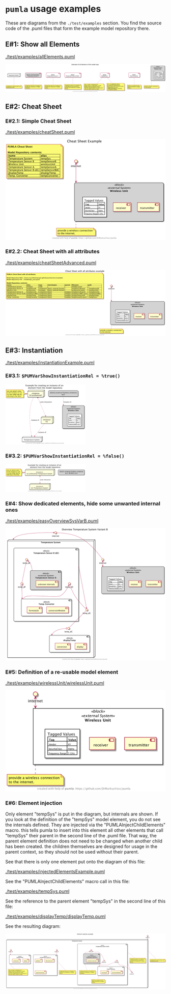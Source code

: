 # `pumla` usage examples
These are diagrams from the `./test/examples` section. You find the
source code of the .puml files that form the example model repository
there.

## E#1: Show all Elements
[./test/examples/allElements.puml](./test/examples/allElements.puml)

![](./test/examples/pics/allElements.png)

## E#2: Cheat Sheet
### E#2.1: Simple Cheat Sheet
[./test/examples/cheatSheet.puml](./test/examples/cheatSheet.puml)


![](./test/examples/pics/cheatSheet.png)

### E#2.2: Cheat Sheet with all attributes
[./test/examples/cheatSheetAdvanced.puml](./test/examples/cheatSheetAdvanced.puml)


![](./test/examples/pics/cheatSheetAdvanced.png)


## E#3: Instantiation

[./test/examples/instantiationExample.puml](./test/examples/instantiationExample.puml)

### E#3.1: `$PUMVarShowInstantiationRel = %true()`
<img src="./test/examples/pics/instantiationExample_true.png" width="50%"/>


### E#3.2: `$PUMVarShowInstantiationRel = %false()`
<img src="./test/examples/pics/instantiationExample_false.png" width="50%"/>

### E#4: Show dedicated elements, hide some unwanted internal ones
[./test/examples/easyOverviewSysVarB.puml](./test/examples/easyOverviewSysVarB.puml)

![](./test/examples/pics/easyOverviewSysVarB.png)

### E#5: Definition of a re-usable model element
[./test/examples/wirelessUnit/wirelessUnit.puml](./test/examples/wirelessUnit/wirelessUnit.puml)

![](./test/examples/pics/wirelessUnit.png)

### E#6: Element injection
Only element "tempSys" is put in the diagram, but internals are shown.
If you look at the definition of the "tempSys" model element, you do not see the internals
defined. They are injected via the "PUMLAInjectChildElements" macro. this tells
pumla to insert into this element all other elements that call "tempSys" their parent in
the second line of the .puml file. That way, the parent element definition does
not need to be changed when another child has been created. the children themselves are
designed for usage in the parent context, so they should not be used without their parent.

See that there is only one element put onto the diagram of this file:

[./test/examples/injectedElementsExample.puml](./test/examples/injectedElementsExample.puml)

See the "PUMLAInjectChildElements" macro call in this file:

[./test/examples/tempSys.puml](./test/examples/tempSys.puml)

See the reference to the parent element "tempSys" in the
second line of this file:

[./test/examples/displayTemp/displayTemp.puml](./test/examples/displayTemp/displayTemp.puml)

See the resulting diagram:

![](./test/examples/pics/injectedElementsExample.png)
